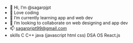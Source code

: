 - 👋 Hi, I’m @sagarpjpt
- 👀 Love coding
- 🌱 I’m currently learning app and web dev
- 💞️ I’m looking to collaborate on web designing and app dev
- 📫 sagarprjpt99@gmail.com
- skills C C++ java (javascript html css) DSA OS React.js

<!---
sagarpjpt/sagarpjpt is a ✨ special ✨ repository because its `README.md` (this file) appears on your GitHub profile.
You can click the Preview link to take a look at your changes.
--->
